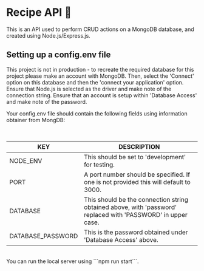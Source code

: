 <h1>Recipe API 🥙</h1>

<p>This is an API used to perform CRUD actions on a MongoDB database, and created using Node.js/Express.js.</p>

<h2>Setting up a config.env file</h2>
<p>This project is not in production - to recreate the required database for this project please make an account with MongoDB.
  Then, select the 'Connect' option on this database and then the 'connect your application' option. Ensure that Node.js is selected as the driver
  and make note of the connection string. Ensure that an account is setup within 'Database Access' and make note of the password.</p>
  
<p>Your config.env file should contain the following fields using information obtainer from MongDB:</p>
<br/>
  
KEY | DESCRIPTION
--- | ---
NODE_ENV | This should be set to 'development' for testing.
PORT | A port number should be specified. If one is not provided this will default to 3000.
DATABASE | This should be the connection string obtained above, with 'password' replaced with 'PASSWORD' in upper case.
DATABASE_PASSWORD | This is the password obtained under 'Database Access' above.
  
<br/>
You can run the local server using ```npm run start```.
